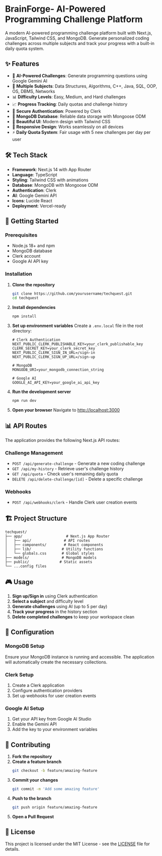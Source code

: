 # BrainForge- AI-Powered Programming Challenge Platform

A modern AI-powered programming challenge platform built with Next.js, JavaScript, Tailwind CSS, and MongoDB. Generate personalized coding challenges across multiple subjects and track your progress with a built-in daily quota system.

## ✨ Features

- 🤖 **AI-Powered Challenges**: Generate programming questions using Google Gemini AI
- 🎯 **Multiple Subjects**: Data Structures, Algorithms, C++, Java, SQL, OOP, OS, DBMS, Networks
- 📊 **Difficulty Levels**: Easy, Medium, and Hard challenges
- 📈 **Progress Tracking**: Daily quotas and challenge history
- 🔐 **Secure Authentication**: Powered by Clerk
- 💾 **MongoDB Database**: Reliable data storage with Mongoose ODM
- 🎨 **Beautiful UI**: Modern design with Tailwind CSS
- 📱 **Responsive Design**: Works seamlessly on all devices
- ⚡ **Daily Quota System**: Fair usage with 5 new challenges per day per user

## 🛠 Tech Stack

- **Framework**: Next.js 14 with App Router
- **Language**: TypeScript
- **Styling**: Tailwind CSS with animations
- **Database**: MongoDB with Mongoose ODM
- **Authentication**: Clerk
- **AI**: Google Gemini API
- **Icons**: Lucide React
- **Deployment**: Vercel-ready

## 🚀 Getting Started

### Prerequisites

- Node.js 18+ and npm
- MongoDB database
- Clerk account
- Google AI API key

### Installation

1. **Clone the repository**

   ```bash
   git clone https://github.com/yourusername/techquest.git
   cd techquest
   ```

2. **Install dependencies**

   ```bash
   npm install
   ```

3. **Set up environment variables**
   Create a `.env.local` file in the root directory:

   ```env
   # Clerk Authentication
   NEXT_PUBLIC_CLERK_PUBLISHABLE_KEY=your_clerk_publishable_key
   CLERK_SECRET_KEY=your_clerk_secret_key
   NEXT_PUBLIC_CLERK_SIGN_IN_URL=/sign-in
   NEXT_PUBLIC_CLERK_SIGN_UP_URL=/sign-up

   # MongoDB
   MONGODB_URI=your_mongodb_connection_string

   # Google AI
   GOOGLE_AI_API_KEY=your_google_ai_api_key
   ```

4. **Run the development server**

   ```bash
   npm run dev
   ```

5. **Open your browser**
   Navigate to [http://localhost:3000](http://localhost:3000)

## 📊 API Routes

The application provides the following Next.js API routes:

### Challenge Management

- `POST /api/generate-challenge` - Generate a new coding challenge
- `GET /api/my-history` - Retrieve user's challenge history
- `GET /api/quota` - Check user's remaining daily quota
- `DELETE /api/delete-challenge/[id]` - Delete a specific challenge

### Webhooks

- `POST /api/webhooks/clerk` - Handle Clerk user creation events

## 🏗 Project Structure

```
techquest/
├── app/                    # Next.js App Router
│   ├── api/               # API routes
│   ├── components/        # React components
│   ├── lib/              # Utility functions
│   └── globals.css       # Global styles
├── models/               # MongoDB models
├── public/              # Static assets
└── ...config files
```

## 🎮 Usage

1. **Sign up/Sign in** using Clerk authentication
2. **Select a subject** and difficulty level
3. **Generate challenges** using AI (up to 5 per day)
4. **Track your progress** in the history section
5. **Delete completed challenges** to keep your workspace clean

## 🔧 Configuration

### MongoDB Setup

Ensure your MongoDB instance is running and accessible. The application will automatically create the necessary collections.

### Clerk Setup

1. Create a Clerk application
2. Configure authentication providers
3. Set up webhooks for user creation events

### Google AI Setup

1. Get your API key from Google AI Studio
2. Enable the Gemini API
3. Add the key to your environment variables

## 🤝 Contributing

1. **Fork the repository**
2. **Create a feature branch**
   ```bash
   git checkout -b feature/amazing-feature
   ```
3. **Commit your changes**
   ```bash
   git commit -m 'Add some amazing feature'
   ```
4. **Push to the branch**
   ```bash
   git push origin feature/amazing-feature
   ```
5. **Open a Pull Request**

## 📝 License

This project is licensed under the MIT License - see the [LICENSE](LICENSE) file for details.
